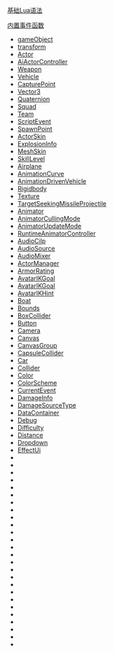 [基础Lua语法](/Documents/Ravenscrpit/Basic/Syntax.md)

[内置事件函数](/Documents/Ravenscrpit/Basic/Functions.md)

- [gameObject](/Documents/Ravenscrpit/Classes/gameObject.md)
- [transform](/Documents/Ravenscrpit/Classes/transform.md)
- [Actor](/Documents/Ravenscrpit/Classes/Actor.md)
- [AiActorController](/Documents/Ravenscrpit/Classes/AiActorController.md)
- [Weapon](/Documents/Ravenscrpit/Classes/Weapon.md)
- [Vehicle](/Documents/Ravenscrpit/Classes/Vehicle.md)
- [CapturePoint](/Documents/Ravenscrpit/Classes/CapturePoint.md)
- [Vector3](/Documents/Ravenscrpit/Classes/Vector3.md)
- [Quaternion](/Documents/Ravenscrpit/Classes/Quaternion.md)
- [Squad](/Documents/Ravenscrpit/Classes/Squad.md)
- [Team](/Documents/Ravenscrpit/Classes/Team.md)
- [ScriptEvent](/Documents/Ravenscrpit/Classes/ScriptEvent.md)
- [SpawnPoint](/Documents/Ravenscrpit/Classes/SpawnPoint.md)
- [ActorSkin](/Documents/Ravenscrpit/Classes/ActorSkin.md)
- [ExplosionInfo](/Documents/Ravenscrpit/Classes/ExplosionInfo.md)
- [MeshSkin](/Documents/Ravenscrpit/Classes/MeshSkin.md)
- [SkillLevel](/Documents/Ravenscrpit/Classes/SkillLevel.md)
- [Airplane](/Documents/Ravenscrpit/Classes/Airplane.md)
- [AnimationCurve](/Documents/Ravenscrpit/Classes/AnimationCurve.md)
- [AnimationDrivenVehicle](/Documents/Ravenscrpit/Classes/AnimationDrivenVehicle.md)
- [Rigidbody](/Documents/Ravenscrpit/Classes/Rigidbody.md)
- [Texture](/Documents/Ravenscrpit/Classes/Texture.md)
- [TargetSeekingMissileProjectile](/Documents/Ravenscrpit/Classes/TargetSeekingMissileProjectile.md)
- [Animator](/Documents/Ravenscrpit/Classes/Animator.md)
- [AnimatorCullingMode](/Documents/Ravenscrpit/Classes/AnimatorCullingMode.md)
- [AnimatorUpdateMode](/Documents/Ravenscrpit/Classes/AnimatorUpdateMode.md)
- [RuntimeAnimatorController](/Documents/Ravenscrpit/Classes/RuntimeAnimatorController.md)
- [AudioCilp](/Documents/Ravenscrpit/Classes/AudioCilp.md)
- [AudioSource](/Documents/Ravenscrpit/Classes/AudioSource.md)
- [AudioMixer](/Documents/Ravenscrpit/Classes/AudioMixer.md)
- [ActorManager](/Documents/Ravenscrpit/Classes/ActorManager.md)
- [ArmorRating](/Documents/Ravenscrpit/Classes/ArmorRating.md)
- [AvatarIKGoal](/Documents/Ravenscrpit/Classes/AvatarIKGoal.md)
- [AvatarIKGoal](/Documents/Ravenscrpit/Classes/AvatarIKGoal.md)
- [AvatarIKHint](/Documents/Ravenscrpit/Classes/AvatarIKHint.md)
- [Boat](/Documents/Ravenscrpit/Classes/Boat.md)
- [Bounds](/Documents/Ravenscrpit/Classes/Bounds.md)
- [BoxCollider](/Documents/Ravenscrpit/Classes/BoxCollider.md)
- [Button](/Documents/Ravenscrpit/Classes/Button.md)
- [Camera](/Documents/Ravenscrpit/Classes/Camera.md)
- [Canvas](/Documents/Ravenscrpit/Classes/Canvas.md)
- [CanvasGroup](/Documents/Ravenscrpit/Classes/CanvasGroup.md)
- [CapsuleCollider](/Documents/Ravenscrpit/Classes/CapsuleCollider.md)
- [Car](/Documents/Ravenscrpit/Classes/Car.md)
- [Collider](/Documents/Ravenscrpit/Classes/Collider.md)
- [Color](/Documents/Ravenscrpit/Classes/Color.md)
- [ColorScheme](/Documents/Ravenscrpit/Classes/ColorScheme.md)
- [CurrentEvent](/Documents/Ravenscrpit/Classes/CurrentEvent.md)
- [DamageInfo](/Documents/Ravenscrpit/Classes/DamageInfo.md)
- [DamageSourceType](/Documents/Ravenscrpit/Classes/DamageSourceType.md)
- [DataContainer](/Documents/Ravenscrpit/Classes/DataContainer.md)
- [Debug](/Documents/Ravenscrpit/Classes/Debug.md)
- [Difficulty](/Documents/Ravenscrpit/Classes/Difficulty.md)
- [Distance](/Documents/Ravenscrpit/Classes/Distance.md)
- [Dropdown](/Documents/Ravenscrpit/Classes/Dropdown.md)
- [EffectUi](/Documents/Ravenscrpit/Classes/EffectUi.md)
- [](/Documents/Ravenscrpit/Classes/.md)
- [](/Documents/Ravenscrpit/Classes/.md)
- [](/Documents/Ravenscrpit/Classes/.md)
- [](/Documents/Ravenscrpit/Classes/.md)
- [](/Documents/Ravenscrpit/Classes/.md)
- [](/Documents/Ravenscrpit/Classes/.md)
- [](/Documents/Ravenscrpit/Classes/.md)
- [](/Documents/Ravenscrpit/Classes/.md)
- [](/Documents/Ravenscrpit/Classes/.md)
- [](/Documents/Ravenscrpit/Classes/.md)
- [](/Documents/Ravenscrpit/Classes/.md)
- [](/Documents/Ravenscrpit/Classes/.md)
- [](/Documents/Ravenscrpit/Classes/.md)
- [](/Documents/Ravenscrpit/Classes/.md)
- [](/Documents/Ravenscrpit/Classes/.md)
- [](/Documents/Ravenscrpit/Classes/.md)
- [](/Documents/Ravenscrpit/Classes/.md)
- [](/Documents/Ravenscrpit/Classes/.md)
- [](/Documents/Ravenscrpit/Classes/.md)
- [](/Documents/Ravenscrpit/Classes/.md)
- [](/Documents/Ravenscrpit/Classes/.md)
- [](/Documents/Ravenscrpit/Classes/.md)
- [](/Documents/Ravenscrpit/Classes/.md)
- [](/Documents/Ravenscrpit/Classes/.md)
- [](/Documents/Ravenscrpit/Classes/.md)
- [](/Documents/Ravenscrpit/Classes/.md)
